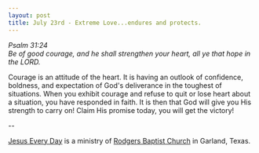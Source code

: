 ```yaml
---
layout: post
title: July 23rd - Extreme Love...endures and protects.
---
```


_Psalm 31:24  
Be of good courage, and he shall strengthen your heart, all ye that
hope in the LORD._

Courage is an attitude of the heart. It is having an outlook of
confidence, boldness, and expectation of God's deliverance in the
toughest of situations. When you exhibit courage and refuse to quit
or lose heart about a situation, you have responded in faith. It is
then that God will give you His strength to carry on! Claim His
promise today, you will get the victory!

 --

<a href=http://jesuseveryday.net>Jesus Every Day</a> is a ministry of <a href=http://rodgersbaptist.net>Rodgers Baptist Church</a> in Garland, Texas.
